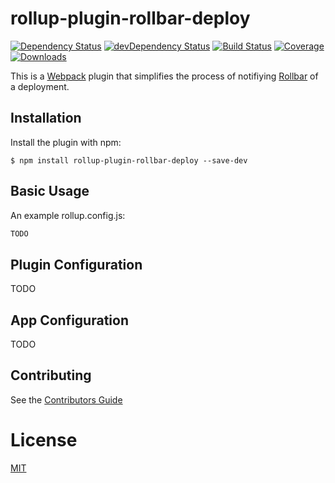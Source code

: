 rollup-plugin-rollbar-deploy
========================
[![Dependency Status](https://img.shields.io/david/rw251/rollup-plugin-rollbar-deploy.svg?style=flat-square)](https://david-dm.org/rw251/rollup-plugin-rollbar-deploy)
[![devDependency Status](https://img.shields.io/david/dev/rw251/rollup-plugin-rollbar-deploy.svg?maxAge=2592000?style=flat-square)](https://david-dm.org/rw251/rollup-plugin-rollbar-deploy#info=devDependencies)
[![Build Status](https://img.shields.io/travis/rw251/rollup-plugin-rollbar-deploy.svg?style=flat-square)](https://travis-ci.org/rw251/rollup-plugin-rollbar-deploy)
[![Coverage](https://img.shields.io/codecov/c/github/rw251/rollup-plugin-rollbar-deploy/master.svg?style=flat-square)](https://codecov.io/gh/rw251/rollup-plugin-rollbar-deploy)
[![Downloads](https://img.shields.io/npm/dm/rollup-plugin-rollbar-deploy.svg?style=flat-square)](https://www.npmjs.com/package/rollup-plugin-rollbar-deploy)

This is a [Webpack](https://webpack.github.io) plugin that simplifies the process of notifiying [Rollbar](https://rollbar.com) of a deployment.

## Installation
Install the plugin with npm:
```shell
$ npm install rollup-plugin-rollbar-deploy --save-dev
```

## Basic Usage
An example rollup.config.js:
```javascript
TODO
```

## Plugin Configuration
TODO

## App Configuration
TODO

## Contributing
See the [Contributors Guide](/CONTRIBUTING.md)

# License
[MIT](/LICENSE.md)
